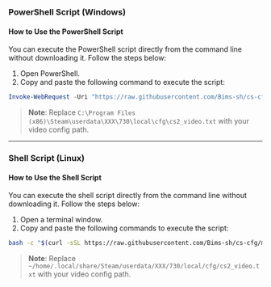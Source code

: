 ### PowerShell Script (Windows)

#### How to Use the PowerShell Script

You can execute the PowerShell script directly from the command line without downloading it. Follow the steps below:

1. Open PowerShell.
2. Copy and paste the following command to execute the script:

```powershell
Invoke-WebRequest -Uri "https://raw.githubusercontent.com/Bims-sh/cs-cfg/main/enable-shadows.ps1" -OutFile "enable-shadows.ps1"; .\enable-shadows.ps1 -filePath "C:\Program Files (x86)\Steam\userdata\XXX\730\local\cfg\cs2_video.txt"
```

> **Note**: Replace `C:\Program Files (x86)\Steam\userdata\XXX\730\local\cfg\cs2_video.txt` with your video config path.

---

### Shell Script (Linux)

#### How to Use the Shell Script

You can execute the shell script directly from the command line without downloading it. Follow the steps below:

1. Open a terminal window.
2. Copy and paste the following commands to execute the script:

```bash
bash -c "$(curl -sSL https://raw.githubusercontent.com/Bims-sh/cs-cfg/main/enable-shadows.sh)" "~/home/.local/share/Steam/userdata/XXX/730/local/cfg/cs2_video.txt"
```

> **Note**: Replace `~/home/.local/share/Steam/userdata/XXX/730/local/cfg/cs2_video.txt` with your video config path.
